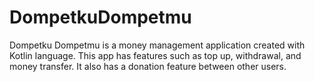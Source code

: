 # DompetkuDompetmu

Dompetku Dompetmu is a money management application created with Kotlin language. This app has features such as top up, withdrawal, and money transfer. It also has a donation feature between other users.
